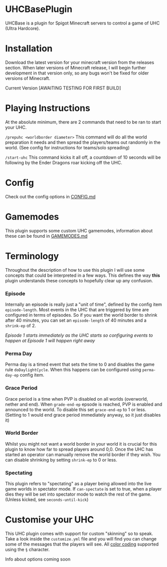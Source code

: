 # UHCBasePlugin
UHCBase is a plugin for Spigot Minecraft servers to control a game of UHC (Ultra Hardcore).

# Installation
Download the latest version for your minecraft version from the releases section. When later versions of Minecraft release, I will begin further development in that version only, so any bugs won't be fixed for older versions of Minecraft.

Current Version
[AWAITING TESTING FOR FIRST BUILD]

# Playing Instructions
At the absolute minimum, there are 2 commands that need to be ran to start your UHC.

`/prepuhc <worldborder diameter>` 
This command will do all the world preparation it needs and then spread the players/teams out randomly in the world. (See config for instructions for teams/solo spreading)

`/start-uhc`
This command kicks it all off, a countdown of 10 seconds will be following by the Ender Dragons roar kicking off the UHC.

# Config
Check out the config options in [CONFIG.md](https://github.com/joeShuff/UHCBasePlugin/blob/main/CONFIG.md)

# Gamemodes
This plugin supports some custom UHC gamemodes, information about these can be found in [GAMEMODES.md](https://github.com/joeShuff/UHCBasePlugin/blob/main/GAMEMODES.md)

# Terminology
Throughout the description of how to use this plugin I will use some concepts that could be interpreted in a few ways. This defines the way **this** plugin understands these concepts to hopefully clear up any confusion.

### Episode
Internally an episode is really just a "unit of time", defined by the config item `episode-length`. Most events in the UHC that are triggered by time are configured in terms of episodes. So if you want the world border to shrink after 40 minutes, you can set an `episode-length` of 40 minutes and a `shrink-ep` of 2.

*Episode 1 starts immediately as the UHC starts so configuring events to happen at Episode 1 will happen right away* 

### Perma Day
Perma day is a timed event that sets the time to 0 and disables the game rule `doDaylightCycle`. When this happens can be configured using `perma-day-ep` config item.

### Grace Period
Grace period is a time when PVP is disabled on all worlds (overworld, nether and end). When `grade-end-ep` epsode is reached, PVP is enabled and announced to the world. To disable this set `grace-end-ep` to 1 or less. (Setting to 1 would end grace period immediately anyway, so it just disables it)

### World Border
Whilst you might not want a world border in your world it is crucial for this plugin to know how far to spread players around 0,0. Once the UHC has started an operator can manually remove the world border if they wish. You can disable shrinking by setting `shrink-ep` to 0 or less.

### Spectating
This plugin refers to "spectating" as a player being allowed into the live game worlds in spectator mode. If `can-spectate` is set to true, when a player dies they will be set into spectator mode to watch the rest of the game. (Unless kicked, see `seconds-until-kick`)

# Customise your UHC
This UHC plugin comes with support for custom "skinning" so to speak. Take a look inside the `customize.yml` file and you will find you can change some of the messages that the players will see. All [color coding](https://minecraft.fandom.com/wiki/Formatting_codes) supported using the `§` character.

Info about options coming soon 